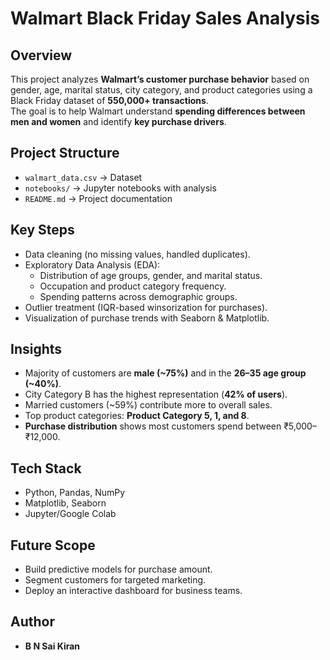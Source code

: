 # Walmart Black Friday Sales Analysis

## Overview
This project analyzes **Walmart’s customer purchase behavior** based on gender, age, marital status, city category, and product categories using a Black Friday dataset of **550,000+ transactions**.  
The goal is to help Walmart understand **spending differences between men and women** and identify **key purchase drivers**.

## Project Structure
- `walmart_data.csv` → Dataset  
- `notebooks/` → Jupyter notebooks with analysis  
- `README.md` → Project documentation  

##  Key Steps
- Data cleaning (no missing values, handled duplicates).  
- Exploratory Data Analysis (EDA):
  - Distribution of age groups, gender, and marital status.  
  - Occupation and product category frequency.  
  - Spending patterns across demographic groups.  
- Outlier treatment (IQR-based winsorization for purchases).  
- Visualization of purchase trends with Seaborn & Matplotlib.  

## Insights
- Majority of customers are **male (~75%)** and in the **26–35 age group (~40%)**.  
- City Category B has the highest representation (**42% of users**).  
- Married customers (~59%) contribute more to overall sales.  
- Top product categories: **Product Category 5, 1, and 8**.  
- **Purchase distribution** shows most customers spend between ₹5,000–₹12,000.  

## Tech Stack
- Python, Pandas, NumPy  
- Matplotlib, Seaborn  
- Jupyter/Google Colab  

## Future Scope
- Build predictive models for purchase amount.  
- Segment customers for targeted marketing.  
- Deploy an interactive dashboard for business teams.  

## Author
- **B N Sai Kiran**  
